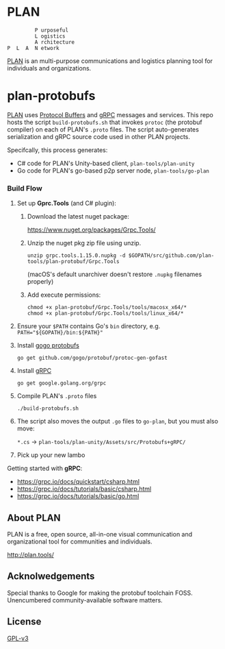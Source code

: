 # PLAN

```
         P urposeful
         L ogistics
         A rchitecture
P  L  A  N etwork
```

[PLAN](http://plan.tools) is an multi-purpose communications and logistics planning tool for individuals and organizations. 

# plan-protobufs

[PLAN](http://plan.tools) uses [Protocol Buffers](https://developers.google.com/protocol-buffers/) and [gRPC](https://grpc.io/) messages and services.  This repo hosts the script `build-protobufs.sh` that invokes `protoc` (the protobuf compiler) on each of PLAN's `.proto` files.  The script auto-generates serialization and gRPC source code used in other PLAN projects.   

Specifcally, this process generates:
 * C# code for PLAN's Unity-based client, `plan-tools/plan-unity`
 * Go code for PLAN's go-based p2p server node, `plan-tools/go-plan`



### Build Flow

1. Set up **Gprc.Tools** (and C# plugin):
    1. Download the latest nuget package:
    
         https://www.nuget.org/packages/Grpc.Tools/
      
    2. Unzip the nuget pkg zip file using unzip. 
    
        `unzip grpc.tools.1.15.0.nupkg -d $GOPATH/src/github.com/plan-tools/plan-protobuf/Grpc.Tools`
        
        (macOS's default unarchiver doesn't restore `.nupkg` filenames properly)
                
    3. Add execute permissions:
         ```
         chmod +x plan-protobuf/Grpc.Tools/tools/macosx_x64/*
         chmod +x plan-protobuf/Grpc.Tools/tools/linux_x64/*
         ```
       
2. Ensure your `$PATH` contains Go's `bin` directory, e.g. `PATH="${GOPATH}/bin:${PATH}"`

3. Install [gogo protobufs](https://github.com/gogo/protobuf/)

     `go get github.com/gogo/protobuf/protoc-gen-gofast`
     
4. Install [gRPC](https://grpc.io/)

     `go get google.golang.org/grpc`

5. Compile PLAN's `.proto` files

     `./build-protobufs.sh`

6. The script also moves the output `.go` files to `go-plan`, but you must also move:

    `*.cs`   ->   `plan-tools/plan-unity/Assets/src/Protobufs+gRPC/`

7. Pick up your new lambo


Getting started with **gRPC**:
   * https://grpc.io/docs/quickstart/csharp.html
   * https://grpc.io/docs/tutorials/basic/csharp.html
   * https://grpc.io/docs/tutorials/basic/go.html


## About PLAN

PLAN is a free, open source, all-in-one visual communication and organizational tool for communities and individuals.  

http://plan.tools/


## Acknolwedgements

Special thanks to Google for making the protobuf toolchain FOSS.  Unencumbered community-available software matters.


## License

[GPL-v3](https://www.gnu.org/licenses/gpl-3.0.en.htmlm)

